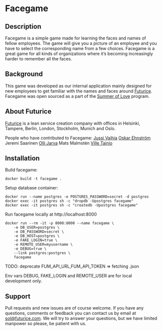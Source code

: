 Facegame
========

Description
-----------
Facegame is a simple game made for learning the faces and names of fellow employees. The game will give you a picture of an employee and you have to select the corresponding name from a few choices. Facegame is a great game for all kinds of organizations where it’s becoming increasingly harder to remember all the faces.

Background
----------
This game was developed as our internal application mainly designed for new employees to get familiar with the names and faces around <a href="http://www.futurice.com">Futurice</a>. Facegame was open sourced as a part of the <a href="http://blog.futurice.com/summer-of-love-of-open-source">Summer of Love</a> program.

About Futurice
--------------

<a href="http://www.futurice.com">Futurice</a> is a lean service creation company with offices in Helsinki, Tampere, Berlin, London, Stockholm, Munich and Oslo.

People who have contributed to Facegame:
<a href="https://github.com/mixman">Jussi Vaihia</a>
<a href="https://github.com/Ozzee">Oskar Ehnström</a>
Jeremi Saarinen
<a href="https://github.com/ojarva">Olli Jarva</a>
Mats Malmstén
<a href="https://github.com/Wisheri">Ville Tainio</a>

Installation
------------

Build facegame:
```
docker build -t facegame .
```

Setup database container:
```
docker run --name postgres -e POSTGRES_PASSWORD=secret -d postgres
docker exec -it postgres sh -c "dropdb -Upostgres facegame"
docker exec -it postgres sh -c "createdb -Upostgres facegame"
```

Run facegame locally at http://localhost:8000
```
docker run --rm -it -p 8000:8000 --name facegame \
    -e DB_USER=postgres \
    -e DB_PASSWORD=secret \
    -e DB_HOST=postgres \
    -e FAKE_LOGIN=true \
    -e REMOTE_USER=myusername \
    -e DEBUG=true \
    --link postgres:postgres \
    facegame
```

TODO: deprecate FUM_API_URL,FUM_API_TOKEN => fetching .json

Env vars DEBUG, FAKE_LOGIN and REMOTE_USER are for local development only.

Support
-------
Pull requests and new issues are of course welcome. If you have any questions, comments or feedback you can contact us by email at sol@futurice.com. We will try to answer your questions, but we have limited manpower so please, be patient with us.
